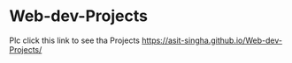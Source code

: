 # Web-dev-Projects
Plc click this link to see tha Projects https://asit-singha.github.io/Web-dev-Projects/
